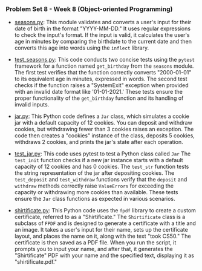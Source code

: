 ### Problem Set 8 - Week 8 (Object-oriented Programming)

- [seasons.py](./seasons/seasons.py):  This module validates and converts a user's input for their date of birth in the format "YYYY-MM-DD." It uses regular expressions to check the input's format. If the input is valid, it calculates the user's age in minutes by comparing the birthdate to the current date and then converts this age into words using the `inflect` library.
  
- [test_seasons.py](./seasons/test_seasons.py):  This code conducts two concise tests using the `pytest` framework for a function named `get_birthday` from the `seasons` module. The first test verifies that the function correctly converts "2000-01-01" to its equivalent age in minutes, expressed in words. The second test checks if the function raises a "SystemExit" exception when provided with an invalid date format like '01-01-2021.' These tests ensure the proper functionality of the `get_birthday` function and its handling of invalid inputs.

- [jar.py](./jar/jar.py):  This Python code defines a `Jar` class, which simulates a cookie jar with a default capacity of 12 cookies. You can deposit and withdraw cookies, but withdrawing fewer than 3 cookies raises an exception. The code then creates a "cookies" instance of the class, deposits 5 cookies, withdraws 2 cookies, and prints the jar's state after each operation.

- [test_jar.py](./jar/test_jar.py):  This code uses pytest to test a Python class called `Jar` The `test_init` function checks if a new jar instance starts with a default capacity of 12 cookies and has 0 cookies. The `test_str` function tests the string representation of the jar after depositing cookies. The `test_deposit` and `test_withdraw` functions verify that the `deposit` and `withdraw` methods correctly raise `ValueErrors` for exceeding the capacity or withdrawing more cookies than available. These tests ensure the `Jar` class functions as expected in various scenarios.

- [shirtificate.py](./shirtificate/shirtificate.py):  This Python code uses the `fpdf` library to create a custom certificate, referred to as a "Shirtificate." The `Shirtificate` class is a subclass of `FPDF` and is designed to generate a certificate with a title and an image. It takes a user's input for their name, sets up the certificate layout, and places the name on it, along with the text "took CS50." The certificate is then saved as a PDF file. When you run the script, it prompts you to input your name, and after that, it generates the "Shirtificate" PDF with your name and the specified text, displaying it as "shirtificate.pdf."
